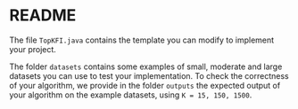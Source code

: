 # README #

The file `TopKFI.java` contains the template you can modify to implement your project.

The folder `datasets` contains some examples of small, moderate and large datasets you can use to test your implementation.
To check the correctness of your algorithm, we provide in the folder `outputs` the expected output of your algorithm
on the example datasets, using `K = 15, 150, 1500`. 
